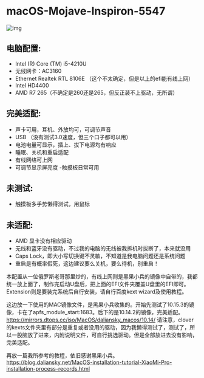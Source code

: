 # macOS-Mojave-Inspiron-5547

![img](https://i.imgur.com/N2INTTE.png)


## 电脑配置: 
  - Intel (R) Core (TM) i5-4210U 
  - 无线网卡：AC3160
  - Ethernet Realtek RTL 8106E （这个不太确定，但是以上的efi能有线上网）
  - Intel HD4400
  - AMD R7 265（不确定是260还是265，但反正装不上驱动，无所谓）
  
 ## 完美适配:
  - 声卡可用，耳机、外放均可，可调节声音
  - USB （没有测试3.0速度，但三个口子都可以用）
  - 电池电量可显示，插上、拔下电源均有响应
  - 睡眠、关机和重启适配
  - 有线网络可上网
  - 可调节显示屏亮度
  -触摸板日常可用
  
## 未测试: 
  - 触摸板多手势懒得测试，用鼠标
  
  ## 未适配: 
  - AMD 显卡没有相应驱动
  - 无线和蓝牙没有驱动，不过我的电脑的无线被我拆机时拔断了，本来就没用
  - Caps Lock，即大小写切换键不灵敏，不知道是我电脑问题还是系统问题
  - 重启是有概率假死，这边建议要么关机，要么待机，别重启！
   
本配置从一位俄罗斯老哥那里炒的，有线上网则是黑果小兵的镜像中自带的，我都统一放上面了，制作完启动U盘后，把上面的EFI文件夹覆盖U盘里的EFI即可。
Extension则是要装完系统后自行安装，请自行百度kext wizard及使用教程。

这边放一下使用的MAC镜像文件，是黑果小兵收集的。开始先测试了10.15.3的镜像，卡在了apfs_module_start:1683。后下的是10.14.2的镜像，完美适配。
https://mirrors.dtops.cc/iso/MacOS/daliansky_macos/10.14/  请注意，clover的kexts文件夹里有部分是重复或者没用的驱动，因为我懒得测试了，测试了，所以一股脑放了进来，内附说明文件，可自行挑选驱动。但是全部放进去没有影响，完美适配。

再放一篇我所参考的教程，依旧感谢黑果小兵。
https://blog.daliansky.net/MacOS-installation-tutorial-XiaoMi-Pro-installation-process-records.html






